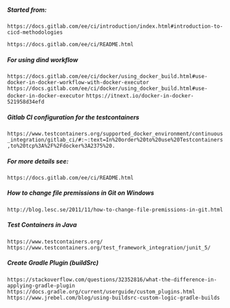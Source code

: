 ##### Started from:

```https://docs.gitlab.com/ee/ci/introduction/index.html#introduction-to-cicd-methodologies```

```https://docs.gitlab.com/ee/ci/README.html```

##### For using dind workflow
```https://docs.gitlab.com/ee/ci/docker/using_docker_build.html#use-docker-in-docker-workflow-with-docker-executor```
```https://docs.gitlab.com/ee/ci/docker/using_docker_build.html#use-docker-in-docker-executor```
```https://itnext.io/docker-in-docker-521958d34efd```

##### Gitlab CI configuration for the testcontainers
```https://www.testcontainers.org/supported_docker_environment/continuous_integration/gitlab_ci/#:~:text=In%20order%20to%20use%20Testcontainers,to%20tcp%3A%2F%2Fdocker%3A2375%20.```

##### For more details see:
```https://docs.gitlab.com/ee/ci/README.html```

##### How to change file premissions in Git on Windows
```http://blog.lesc.se/2011/11/how-to-change-file-premissions-in-git.html```

##### Test Containers in Java
```https://www.testcontainers.org/```
```https://www.testcontainers.org/test_framework_integration/junit_5/```

##### Create Gradle Plugin (buildSrc)
```https://stackoverflow.com/questions/32352816/what-the-difference-in-applying-gradle-plugin```
```https://docs.gradle.org/current/userguide/custom_plugins.html```
```https://www.jrebel.com/blog/using-buildsrc-custom-logic-gradle-builds```

